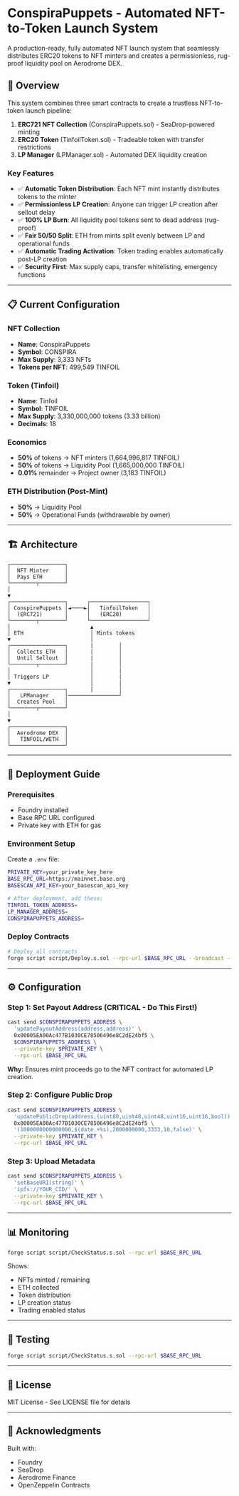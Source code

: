 # ConspiraPuppets - Automated NFT-to-Token Launch System

A production-ready, fully automated NFT launch system that seamlessly distributes ERC20 tokens to NFT minters and creates a permissionless, rug-proof liquidity pool on Aerodrome DEX.

## 🎯 Overview

This system combines three smart contracts to create a trustless NFT-to-token launch pipeline:

1. **ERC721 NFT Collection** (ConspiraPuppets.sol) - SeaDrop-powered minting
2. **ERC20 Token** (TinfoilToken.sol) - Tradeable token with transfer restrictions
3. **LP Manager** (LPManager.sol) - Automated DEX liquidity creation

### Key Features

- ✅ **Automatic Token Distribution**: Each NFT mint instantly distributes tokens to the minter
- ✅ **Permissionless LP Creation**: Anyone can trigger LP creation after sellout delay
- ✅ **100% LP Burn**: All liquidity pool tokens sent to dead address (rug-proof)
- ✅ **Fair 50/50 Split**: ETH from mints split evenly between LP and operational funds
- ✅ **Automatic Trading Activation**: Token trading enables automatically post-LP creation
- ✅ **Security First**: Max supply caps, transfer whitelisting, emergency functions

---

## 📋 Current Configuration

### NFT Collection
- **Name**: ConspiraPuppets
- **Symbol**: CONSPIRA
- **Max Supply**: 3,333 NFTs
- **Tokens per NFT**: 499,549 TINFOIL

### Token (Tinfoil)
- **Name**: Tinfoil
- **Symbol**: TINFOIL
- **Max Supply**: 3,330,000,000 tokens (3.33 billion)
- **Decimals**: 18

### Economics
- **50%** of tokens → NFT minters (1,664,996,817 TINFOIL)
- **50%** of tokens → Liquidity Pool (1,665,000,000 TINFOIL)
- **0.01%** remainder → Project owner (3,183 TINFOIL)

### ETH Distribution (Post-Mint)
- **50%** → Liquidity Pool
- **50%** → Operational Funds (withdrawable by owner)

---

## 🏗️ Architecture
```text
┌─────────────────┐
│  NFT Minter     │
│  Pays ETH       │
└────────┬────────┘
│
▼
┌─────────────────┐      ┌──────────────────┐
│ ConspirePuppets │◄────►│   TinfoilToken   │
│  (ERC721)       │      │   (ERC20)        │
└────────┬────────┘      └──────────────────┘
│                         ▲
│ ETH                     │ Mints tokens
▼                         │
┌─────────────────┐       |        │
│  Collects ETH   │       |        │
│  Until Sellout  │       |        │
└────────┬────────┘       |        │
│                         │        |
│ Triggers LP             │        |
▼                         │        |
┌─────────────────┐       |        │
│   LPManager     │────────────────┘
│  Creates Pool   │
└────────┬────────┘
│
▼
┌─────────────────┐
│  Aerodrome DEX  │
│   TINFOIL/WETH  │
└─────────────────┘
```

---

## 🚀 Deployment Guide

### Prerequisites

- Foundry installed
- Base RPC URL configured
- Private key with ETH for gas

### Environment Setup

Create a `.env` file:
```bash
PRIVATE_KEY=your_private_key_here
BASE_RPC_URL=https://mainnet.base.org
BASESCAN_API_KEY=your_basescan_api_key

# After deployment, add these:
TINFOIL_TOKEN_ADDRESS=
LP_MANAGER_ADDRESS=
CONSPIRAPUPPETS_ADDRESS=
```

### Deploy Contracts
```bash
# Deploy all contracts
forge script script/Deploy.s.sol --rpc-url $BASE_RPC_URL --broadcast --verify
```

---

## ⚙️ Configuration

### Step 1: Set Payout Address (CRITICAL - Do This First!)
```bash
cast send $CONSPIRAPUPPETS_ADDRESS \
  'updatePayoutAddress(address,address)' \
  0x00005EA00Ac477B1030CE78506496e8C2dE24bf5 \
  $CONSPIRAPUPPETS_ADDRESS \
  --private-key $PRIVATE_KEY \
  --rpc-url $BASE_RPC_URL
```
**Why:** Ensures mint proceeds go to the NFT contract for automated LP creation.

### Step 2: Configure Public Drop
```bash
cast send $CONSPIRAPUPPETS_ADDRESS \
  'updatePublicDrop(address,(uint80,uint48,uint48,uint16,uint16,bool))' \
  0x00005EA00Ac477B1030CE78506496e8C2dE24bf5 \
  '(1000000000000000,$(date +%s),2000000000,3333,10,false)' \
  --private-key $PRIVATE_KEY \
  --rpc-url $BASE_RPC_URL
```

### Step 3: Upload Metadata
```bash
cast send $CONSPIRAPUPPETS_ADDRESS \
  'setBaseURI(string)' \
  'ipfs://YOUR_CID/' \
  --private-key $PRIVATE_KEY \
  --rpc-url $BASE_RPC_URL
```

---

## 📊 Monitoring
```bash
forge script script/CheckStatus.s.sol --rpc-url $BASE_RPC_URL
```
Shows:
- NFTs minted / remaining
- ETH collected
- Token distribution
- LP creation status
- Trading enabled status

---

## 🧪 Testing
```bash
forge script script/CheckStatus.s.sol --rpc-url $BASE_RPC_URL
```

---

## 📄 License
MIT License - See LICENSE file for details

---

## 🙏 Acknowledgments
Built with:
- Foundry
- SeaDrop
- Aerodrome Finance
- OpenZeppelin Contracts
